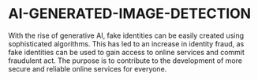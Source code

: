 # AI-GENERATED-IMAGE-DETECTION
With the rise of generative AI, fake identities can be easily created using sophisticated algorithms. This has led to an increase in identity fraud, as fake identities can be used to gain access to online services and commit fraudulent act. The purpose is to contribute to the development of more secure and reliable online services for everyone.

